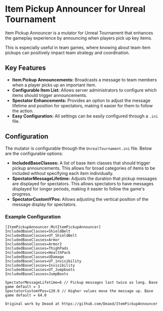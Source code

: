 # Item Pickup Announcer for Unreal Tournament

Item Pickup Announcer is a mutator for Unreal Tournament that enhances the gameplay experience by announcing when players pick up key items.

This is especially useful in team games, where knowing about team item pickups can positively impact team strategy and coordination.

## Key Features

- **Item Pickup Announcements:** Broadcasts a message to team members when a player picks up an important item.
- **Configurable Item List:** Allows server administrators to configure which items should trigger announcements.
- **Spectator Enhancements:** Provides an option to adjust the message lifetime and position for spectators, making it easier for them to follow the action.
- **Easy Configuration:** All settings can be easily configured through a `.ini` file.

## Configuration

The mutator is configurable through the `UnrealTournament.ini` file. Below are the configurable options:

- **IncludedBaseClasses:** A list of base item classes that should trigger pickup announcements. This allows for broad categories of items to be included without specifying each item individually.
- **SpectatorMessageLifetime:** Adjusts the duration that pickup messages are displayed for spectators. This allows spectators to have messages displayed for longer periods, making it easier to follow the game's progress.
- **SpectatorCustomYPos:** Allows adjusting the vertical position of the message display for spectators.

### Example Configuration
```
[ItemPickupAnnouncer.MutItemPickupAnnouncer]
IncludedBaseClasses=ShieldBelt
IncludedBaseClasses=UT_ShieldBelt
IncludedBaseClasses=Armor
IncludedBaseClasses=Armor2
IncludedBaseClasses=ThighPads
IncludedBaseClasses=HealthPack
IncludedBaseClasses=UDamage
IncludedBaseClasses=UT_invisibility
IncludedBaseClasses=Invisibility
IncludedBaseClasses=UT_Jumpboots
IncludedBaseClasses=JumpBoots

SpectatorMessageLifetime=6 // Pickup messages last twice as long. Base game default = 3
SpectatorCustomYPos=120.0 // Higher values move the message up. Base game default = 64.0

Original work by Deaod at https://github.com/Deaod/ItemPickupAnnouncer

```